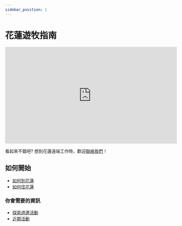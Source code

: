 ```yaml
---
sidebar_position: 1
---
```


# 花蓮遊牧指南

<iframe width="560" height="315" class="youtube-video" src="https://www.youtube.com/embed/OQoZWGhVDjA?si=rDkOKwKW3483aZ4H" title="YouTube video player" frameborder="0" allow="accelerometer; autoplay; clipboard-write; encrypted-media; gyroscope; picture-in-picture; web-share" referrerpolicy="strict-origin-when-cross-origin" allowfullscreen></iframe>

看起來不錯吧? 想到花蓮遠端工作時，歡迎[聯絡我們](/blog/welcome)！

## 如何開始

- [如何到花蓮](/docs/travel)
- [如何住花蓮](/docs/accommodation)

### 你會需要的資訊

- [探索週邊活動](/docs/category/activities)
- [近期活動](/docs/activities/events)
